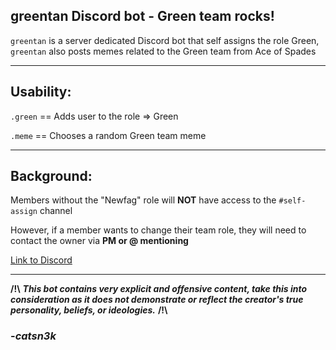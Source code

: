greentan Discord bot - Green team rocks!
--------------------------
`greentan` is a server dedicated Discord bot that self assigns the role Green, `greentan` also posts memes related to the Green team from Ace of Spades

----------------------------------------------------------------------
Usability:
--------------------------
`.green`  ==  Adds user to the role => Green

`.meme` == Chooses a random Green team meme

----------------------------------------------------------------------
Background:
--------------------------

Members without the "Newfag" role will **NOT** have access to the `#self-assign` channel

However, if a member wants to change their team role, they will need to contact the owner via **PM or @ mentioning**

[Link to Discord](https://discord.gg/KPGM8WX)

----------------------------------------------------------------------

**/!\\** ___This bot contains very explicit and offensive content, take this into consideration as it does not demonstrate or reflect the creator's true personality, beliefs, or ideologies.___ **/!\\**

### -*catsn3k*
